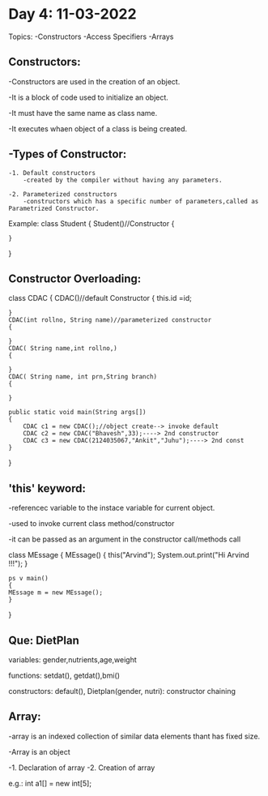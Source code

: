 Day 4: 11-03-2022
======================
Topics:
	-Constructors
	-Access Specifiers
	-Arrays

Constructors:
--------------
-Constructors are used in the creation of an object.

-It is a block of code used to initialize an object.

-It must have the same name as class name.

-It executes whaen object of a class is being created.

-Types of Constructor:
-----------------------
	-1. Default constructors
		-created by the compiler without having any parameters.
    
	-2. Parameterized constructors
		-constructors which has a specific number of parameters,called as Parametrized Constructor.


Example:
class Student
{
	Student()//Constructor
	{
	
	}
}

Constructor Overloading:
--------------------------

class CDAC
{
	CDAC()//default Constructor
	{ this.id =id;
	
	}
	CDAC(int rollno, String name)//parameterized constructor
	{
	
	}
	CDAC( String name,int rollno,)
	{
	
	}
	CDAC( String name, int prn,String branch)
	{
	
	}
	
	public static void main(String args[])
	{
		CDAC c1 = new CDAC();//object create--> invoke default
		CDAC c2 = new CDAC("Bhavesh",33);----> 2nd constructor
		CDAC c3 = new CDAC(2124035067,"Ankit","Juhu");----> 2nd const
	}
}
	
'this' keyword:
------------------

-referencec variable to the instace variable for current object.

-used to invoke current class method/constructor

-it can be passed as an argument in the constructor call/methods call



	
class MEssage
{
	MEssage()
	{
		this("Arvind");
		System.out.print("Hi Arvind !!!");
	}
	
	ps v main()
	{
	MEssage m = new MEssage();
	}
}


Que: DietPlan
----------------

variables: gender,nutrients,age,weight

functions: setdat(), getdat(),bmi()

constructors: default(), Dietplan(gender, nutri): constructor chaining


Array:
--------

-array is an indexed collection of similar data elements thant has fixed size.

-Array is an object

-1. Declaration of array
-2. Creation of array

e.g.: int a1[] = new int[5];

